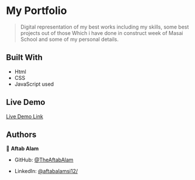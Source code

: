 # My Portfolio

> Digital representation of my best works including my skills, some best projects out of those Which i have done in construct week of Masai School and some of my personal details.


## Built With

- Html
- CSS
- JavaScript used

## Live Demo 

[Live Demo Link](https://Theaftabalam.github.io)






## Authors

👤 **Aftab Alam**

- GitHub: [@TheAftabAlam](https://github.com/Theaftabalam)

- LinkedIn: [@aftabalamsi12/](https://www.linkedin.com/in/aftabalamsi12/)


